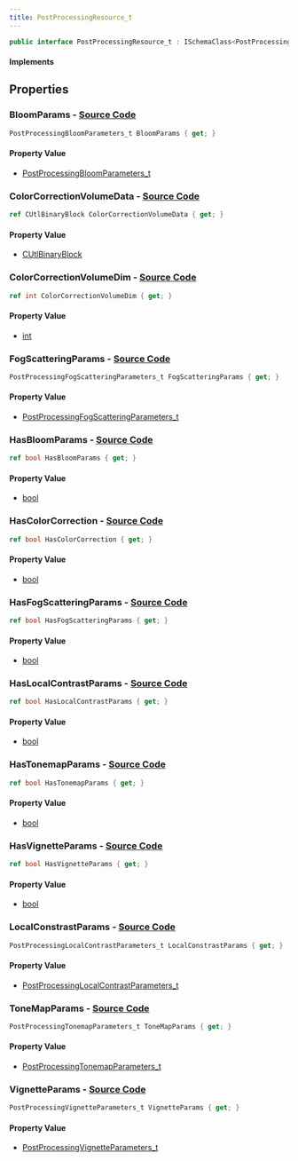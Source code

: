 ```yaml
---
title: PostProcessingResource_t
---
```


```csharp
public interface PostProcessingResource_t : ISchemaClass<PostProcessingResource_t>, ISchemaField, ISchemaClass, INativeHandle
```

#### Implements

## Properties

### **BloomParams** - [Source Code](https://github.com/swiftly-solution/swiftlys2/blob/main/managed/src/SwiftlyS2.Generated/Schemas/Interfaces/PostProcessingResource_t.cs#L22)

```csharp
PostProcessingBloomParameters_t BloomParams { get; }
```

#### Property Value

- [PostProcessingBloomParameters_t](/docs/api/shared/schemadefinitions/postprocessingbloomparameters_t)

### **ColorCorrectionVolumeData** - [Source Code](https://github.com/swiftly-solution/swiftlys2/blob/main/managed/src/SwiftlyS2.Generated/Schemas/Interfaces/PostProcessingResource_t.cs#L34)

```csharp
ref CUtlBinaryBlock ColorCorrectionVolumeData { get; }
```

#### Property Value

- [CUtlBinaryBlock](/docs/api/shared/natives/cutlbinaryblock)

### **ColorCorrectionVolumeDim** - [Source Code](https://github.com/swiftly-solution/swiftlys2/blob/main/managed/src/SwiftlyS2.Generated/Schemas/Interfaces/PostProcessingResource_t.cs#L32)

```csharp
ref int ColorCorrectionVolumeDim { get; }
```

#### Property Value

- [int](https://learn.microsoft.com/dotnet/api/system.int32)

### **FogScatteringParams** - [Source Code](https://github.com/swiftly-solution/swiftlys2/blob/main/managed/src/SwiftlyS2.Generated/Schemas/Interfaces/PostProcessingResource_t.cs#L40)

```csharp
PostProcessingFogScatteringParameters_t FogScatteringParams { get; }
```

#### Property Value

- [PostProcessingFogScatteringParameters_t](/docs/api/shared/schemadefinitions/postprocessingfogscatteringparameters_t)

### **HasBloomParams** - [Source Code](https://github.com/swiftly-solution/swiftlys2/blob/main/managed/src/SwiftlyS2.Generated/Schemas/Interfaces/PostProcessingResource_t.cs#L20)

```csharp
ref bool HasBloomParams { get; }
```

#### Property Value

- [bool](https://learn.microsoft.com/dotnet/api/system.boolean)

### **HasColorCorrection** - [Source Code](https://github.com/swiftly-solution/swiftlys2/blob/main/managed/src/SwiftlyS2.Generated/Schemas/Interfaces/PostProcessingResource_t.cs#L36)

```csharp
ref bool HasColorCorrection { get; }
```

#### Property Value

- [bool](https://learn.microsoft.com/dotnet/api/system.boolean)

### **HasFogScatteringParams** - [Source Code](https://github.com/swiftly-solution/swiftlys2/blob/main/managed/src/SwiftlyS2.Generated/Schemas/Interfaces/PostProcessingResource_t.cs#L38)

```csharp
ref bool HasFogScatteringParams { get; }
```

#### Property Value

- [bool](https://learn.microsoft.com/dotnet/api/system.boolean)

### **HasLocalContrastParams** - [Source Code](https://github.com/swiftly-solution/swiftlys2/blob/main/managed/src/SwiftlyS2.Generated/Schemas/Interfaces/PostProcessingResource_t.cs#L28)

```csharp
ref bool HasLocalContrastParams { get; }
```

#### Property Value

- [bool](https://learn.microsoft.com/dotnet/api/system.boolean)

### **HasTonemapParams** - [Source Code](https://github.com/swiftly-solution/swiftlys2/blob/main/managed/src/SwiftlyS2.Generated/Schemas/Interfaces/PostProcessingResource_t.cs#L16)

```csharp
ref bool HasTonemapParams { get; }
```

#### Property Value

- [bool](https://learn.microsoft.com/dotnet/api/system.boolean)

### **HasVignetteParams** - [Source Code](https://github.com/swiftly-solution/swiftlys2/blob/main/managed/src/SwiftlyS2.Generated/Schemas/Interfaces/PostProcessingResource_t.cs#L24)

```csharp
ref bool HasVignetteParams { get; }
```

#### Property Value

- [bool](https://learn.microsoft.com/dotnet/api/system.boolean)

### **LocalConstrastParams** - [Source Code](https://github.com/swiftly-solution/swiftlys2/blob/main/managed/src/SwiftlyS2.Generated/Schemas/Interfaces/PostProcessingResource_t.cs#L30)

```csharp
PostProcessingLocalContrastParameters_t LocalConstrastParams { get; }
```

#### Property Value

- [PostProcessingLocalContrastParameters_t](/docs/api/shared/schemadefinitions/postprocessinglocalcontrastparameters_t)

### **ToneMapParams** - [Source Code](https://github.com/swiftly-solution/swiftlys2/blob/main/managed/src/SwiftlyS2.Generated/Schemas/Interfaces/PostProcessingResource_t.cs#L18)

```csharp
PostProcessingTonemapParameters_t ToneMapParams { get; }
```

#### Property Value

- [PostProcessingTonemapParameters_t](/docs/api/shared/schemadefinitions/postprocessingtonemapparameters_t)

### **VignetteParams** - [Source Code](https://github.com/swiftly-solution/swiftlys2/blob/main/managed/src/SwiftlyS2.Generated/Schemas/Interfaces/PostProcessingResource_t.cs#L26)

```csharp
PostProcessingVignetteParameters_t VignetteParams { get; }
```

#### Property Value

- [PostProcessingVignetteParameters_t](/docs/api/shared/schemadefinitions/postprocessingvignetteparameters_t)

